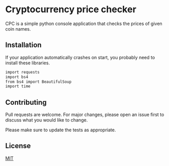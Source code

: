 # Cryptocurrency price checker

CPC is a simple python console application that checks the prices of given coin names.

## Installation

If your application automatically crashes on start, you probably need to install these libraries.

```bash
import requests
import bs4
from bs4 import BeautifulSoup
import time
```

## Contributing
Pull requests are welcome. For major changes, please open an issue first to discuss what you would like to change.

Please make sure to update the tests as appropriate.

## License
[MIT](https://choosealicense.com/licenses/mit/)
